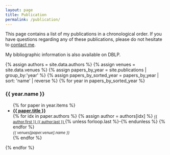 ```yaml
---
layout: page
title: Publication
permalink: /publication/
---
```


This page contains a list of my publications in a chronological order.
If you have questions regarding any of these publications, please do not
hesitate to <a href="mailto:{{site.email}}">contact me</a>.

My bibliographic information is also available on DBLP.

{% assign authors = site.data.authors %}
{% assign venues = site.data.venues %}
{% assign papers_by_year = site.publications | group_by:'year' %}
{% assign papers_by_sorted_year = papers_by_year | sort: 'name' | reverse %}
{% for year in papers_by_sorted_year %}
  <h3>{{ year.name }}</h3>
  <ul>
    {% for paper in year.items %}
    <li>
      <a href="{{ paper.url }}">
        <strong>{{ paper.title }}</strong>
      </a><br>
      {% for idx in paper.authors %}
        {% assign author = authors[idx] %}
        <small>
        <a href="{{ author.website }}" target="_blank">
          {{ author.first }} {{ author.last }}
        </a>
        </small>
        {% unless forloop.last %}-{% endunless %}
      {% endfor %}
      <br>
      <small><i>{{ venues[paper.venue].name }}</i></small>
    </li>
    {% endfor %}
  </ul>
{% endfor %}
